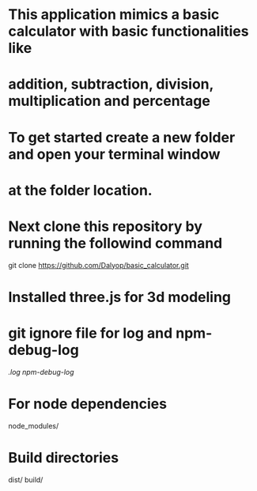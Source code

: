 # This application mimics a basic calculator with basic functionalities like

# addition, subtraction, division, multiplication and percentage

# To get started create a new folder and open your terminal window

# at the folder location.

# Next clone this repository by running the followind command

git clone https://github.com/Dalyop/basic_calculator.git

# Installed three.js for 3d modeling

# git ignore file for log and npm-debug-log
*.log
npm-debug-log*
# For node dependencies
node_modules/

# Build directories 
dist/
build/
